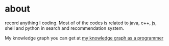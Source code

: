 # about
record anything I coding. Most of of the codes is related to java, c++, js, shell and python in search and recommendation system.

My knowledge graph you can get at [my knowledge graph as a programmer](http://naotu.baidu.com/file/3a54e5de00b4e2759eafd1ab6eb5ea0f?token=195e5f9946995010)


# 

